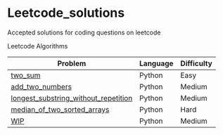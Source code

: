 # Leetcode_solutions
Accepted solutions for coding questions on leetcode

Leetcode Algorithms

Problem| Language | Difficulty
-------|----------|------------
[two_sum](https://github.com/Marcus-Jon/Leetcode_solutions/blob/master/solutions/1_two_sum.py)|Python|Easy
[add_two_numbers](https://github.com/Marcus-Jon/Leetcode_solutions/blob/master/solutions/2_add_two_numbers.py)|Python|Medium
[longest_substring_without_repetition](https://github.com/Marcus-Jon/Leetcode_solutions/blob/master/solutions/3_longest_string_without_rep.py)|Python|Medium
[median_of_two_sorted_arrays](https://github.com/Marcus-Jon/Leetcode_solutions/blob/master/solutions/4_median_of_two_sorted_arrays.py)|Python|Hard
[WIP](https://github.com/Marcus-Jon/Leetcode_solutions/blob/master/solutions/5_wip.py)|Python|Medium
